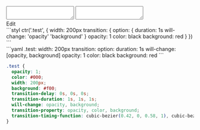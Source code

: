 <div data-size="270" class="code-cont" data-example="will-change-specific">
    <div class="code">
        <div class="code-wrap">
            <textarea id="stylus"></textarea>
            <textarea id="css"></textarea>
            <div class="edit-code">
                <span>Edit</span>
            </div>
        </div>
    </div>
</div>


<div data-size="270" data-examples="stylus"></div>
```styl
ctr('.test', {
  width: 200px
  transition: {
    option: {
      duration: 1s
      will-change: 'opacity' 'background'
    }
    opacity: 1
    color: black
    background: red
  }
})
```

<div data-size="270" data-examples="yaml"></div>
```yaml
.test:
  width: 200px
  transition:
    option:
      duration: 1s
      will-change: [opacity, background]
    opacity: 1
    color: black
    background: red
```

```css
.test {
  opacity: 1;
  color: #000;
  width: 200px;
  background: #f00;
  transition-delay: 0s, 0s, 0s;
  transition-duration: 1s, 1s, 1s;
  will-change: opacity, background;
  transition-property: opacity, color, background;
  transition-timing-function: cubic-bezier(0.42, 0, 0.58, 1), cubic-bezier(0.42, 0, 0.58, 1), cubic-bezier(0.42, 0, 0.58, 1);
}
```
<div class="cf"></div>

